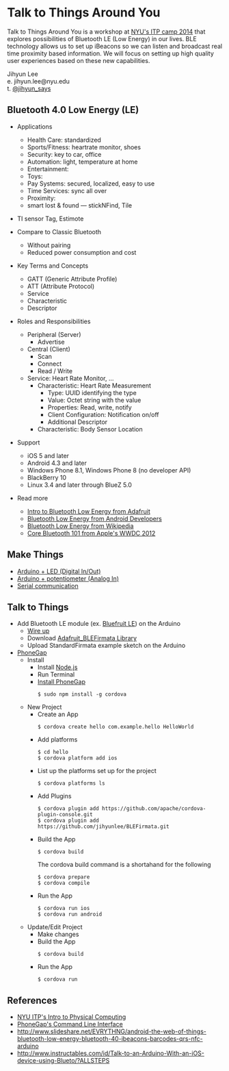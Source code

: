 Talk to Things Around You
=========================

<p>Talk to Things Around You is a workshop at <a href="http://itp.nyu.edu/camp2014/" target="_blank">NYU's ITP camp 2014</a> that explores possibilities of Bluetooth LE (Low Energy) in our lives. BLE technology allows us to set up iBeacons so we can listen and broadcast real time proximity based information. We will focus on setting up high quality user experiences based on these new capabilities.</p>
<p>Jihyun Lee<br/>
e. jihyun.lee@nyu.edu<br/>
t. <a href="http://twitter.com/jihyun_says" target="_blank">@jihyun_says</a><br/></p>


Bluetooth 4.0 Low Energy (LE)
--------
- Applications
  - Health Care: standardized
  - Sports/Fitness: heartrate monitor, shoes
  - Security: key to car, office
  - Automation: light, temperature at home
  - Entertainment: 
  - Toys: 
  - Pay Systems: secured, localized, easy to use
  - Time Services: sync all over
  - Proximity: 
  - smart lost & found — stickNFind, Tile

- TI sensor Tag, Estimote

- Compare to Classic Bluetooth
  - Without pairing
  - Reduced power consumption and cost

- Key Terms and Concepts
  - GATT (Generic Attribute Profile)
  - ATT (Attribute Protocol)
  - Service
  - Characteristic
  - Descriptor

- Roles and Responsibilities
  - Peripheral (Server)
    - Advertise
  - Central (Client)
    - Scan
    - Connect
    - Read / Write
  - Service: Heart Rate Monitor, ...
    - Characteristic: Heart Rate Measurement
      - Type: UUID identifying the type
      - Value: Octet string with the value
      - Properties: Read, write, notify
      - Client Configuration: Notification on/off
      - Additional Descriptor
    - Characteristic: Body Sensor Location

- Support
  - iOS 5 and later
  - Android 4.3 and later
  - Windows Phone 8.1, Windows Phone 8 (no developer API)
  - BlackBerry 10
  - Linux 3.4 and later through BlueZ 5.0

- Read more
  - <a href="https://learn.adafruit.com/introduction-to-bluetooth-low-energy" target="_blank">Intro to Bluetooth Low Energy from Adafruit</a>
  - <a href="http://developer.android.com/guide/topics/connectivity/bluetooth-le.html" target="_blank">Bluetooth Low Energy from Android Developers</a>
  - <a href="http://en.wikipedia.org/wiki/Bluetooth_low_energy" target="_blank">Bluetooth Low Energy from Wikipedia</a>
  - <a href="https://developer.apple.com/videos/wwdc/2012/" target="_blank">Core Bluetooth 101 from Apple's WWDC 2012</a>


Make Things
-----------
- <a href="https://itp.nyu.edu/physcomp/Labs/DigitalInOut" target="_blank">Arduino + LED (Digital In/Out)</a>
- <a href="https://itp.nyu.edu/physcomp/Labs/AnalogIn" target="_blank">Arduino + potentiometer (Analog In)</a>
- <a href="https://itp.nyu.edu/physcomp/Labs/SerialOut" target="_blank">Serial communication</a>


Talk to Things
--------------
- Add Bluetooth LE module (ex. <a href="https://www.adafruit.com/products/1697" target="_blank">Bluefruit LE</a>) on the Arduino
  - <a href="https://learn.adafruit.com/getting-started-with-the-nrf8001-bluefruit-le-breakout/hooking-everything-up" target="_blank">Wire up</a>
  - Download <a href="https://github.com/adafruit/Adafruit_BLEFirmata" target="_blank">Adafruit_BLEFirmata Library</a>
  - Upload StandardFirmata example sketch on the Arduino
- <a href="http://phonegap.com/" target="_blank">PhoneGap</a>
  - Install
    - Install <a href="http://nodejs.org/" target="_blank">Node.js</a>
    - Run Terminal
    - <a href="http://phonegap.com/install/" target="_blank">Install PhoneGap</a>
      <pre><code>$ sudo npm install -g cordova</code></pre>
  - New Project
    - Create an App
      <pre><code>$ cordova create hello com.example.hello HelloWorld</code></pre>
    - Add platforms
      <pre><code>$ cd hello
      $ cordova platform add ios
      </code></pre>
    - List up the platforms set up for the project
      <pre><code>$ cordova platforms ls</code></pre>
    - Add Plugins
      <pre><code>$ cordova plugin add https://github.com/apache/cordova-plugin-console.git
      $ cordova plugin add https://github.com/jihyunlee/BLEFirmata.git
      </code></pre>
    - Build the App
      <pre><code>$ cordova build</code></pre>
      The cordova build command is a shortahand for the following
      <pre><code>$ cordova prepare
      $ cordova compile
      </code></pre>
    - Run the App
      <pre><code>$ cordova run ios
      $ cordova run android</code></pre>
  - Update/Edit Project
    - Make changes
    - Build the App
      <pre><code>$ cordova build</code></pre>
    - Run the App
      <pre><code>$ cordova run</code></pre>


References
--------------
- <a href="https://itp.nyu.edu/physcomp/Intro/HomePage" target="_blank">NYU ITP's Intro to Physical Computing</a>
- <a href="http://docs.phonegap.com/en/3.5.0/guide_cli_index.md.html#The%20Command-Line%20Interface" target="_blank">PhoneGap's Command Line Interface</a>
- http://www.slideshare.net/EVRYTHNG/android-the-web-of-things-bluetooth-low-energy-bluetooth-40-ibeacons-barcodes-qrs-nfc-arduino
- http://www.instructables.com/id/Talk-to-an-Arduino-With-an-iOS-device-using-Blueto/?ALLSTEPS
